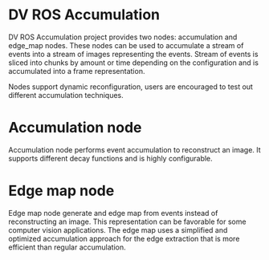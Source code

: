 # DV ROS Accumulation

DV ROS Accumulation project provides two nodes: accumulation and edge_map nodes. These nodes can be used to accumulate
a stream of events into a stream of images representing the events. Stream of events is sliced into chunks by amount or
time depending on the configuration and is accumulated into a frame representation.

Nodes support dynamic reconfiguration, users are encouraged to test out different accumulation techniques.

# Accumulation node

Accumulation node performs event accumulation to reconstruct an image. It supports different decay functions and is
highly configurable.

# Edge map node

Edge map node generate and edge map from events instead of reconstructing an image. This representation can be
favorable for some computer vision applications. The edge map uses a simplified and optimized accumulation approach
for the edge extraction that is more efficient than regular accumulation.
